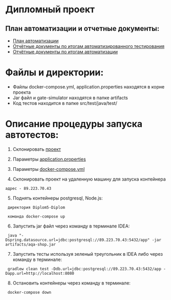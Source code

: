 # Дипломный проект

## План автоматизации и отчетные документы:
* [План автоматизации](https://github.com/MargaritkaM/Diplom/blob/master/Plan.md)
* [Отчётные документы по итогам автоматизированного тестирования](https://github.com/MargaritkaM/Diplom/blob/master/Report.md)
* [Отчётные документы по итогам автоматизации](https://github.com/MargaritkaM/Diplom/blob/master/Summary.md)


# Файлы и директории:

- Файлы docker-compose.yml, application.properties находятся в корне проекта
- Jar файл и gate-simulator находятся в папке artifacts
- Код тестов находится в папке src/test/java/test/

# Описание процедуры запуска автотестов:

1. Склонировать [проект](https://github.com/MargaritkaM/Diplom.git)

2. Параметры [application.properties](https://github.com/MargaritkaM/Diplom/blob/master/application.properties)

3. Параметры [docker-compose.yml](https://github.com/MargaritkaM/Diplom/blob/master/docker-compose.yml)
4. Склонировать проект на удаленную машину для запуска контейнера
 
 `адрес - 89.223.70.43`
 
5. Поднять контейнеры postgresql, Node.js:
 
 ` директория Diplom5-Diplom`
 
 ` команда docker-compose up`
 
6. Запустить jar файл через команду в терминале IDEA:

 ` java "-Dspring.datasource.url=jdbc:postgresql://89.223.70.43:5432/app" -jar artifacts/aqa-shop.jar`
 
7. Запустить тесты используя зеленый треугольник в IDEA либо через команду в терминале:

 ` gradlew clean test -Ddb.url=jdbc:postgresql://89.223.70.43:5432/app -Dapp.url=http://localhost:8080`
 
8. Остановить контейнеры через команду в терминале:

 ` docker-compose down`
